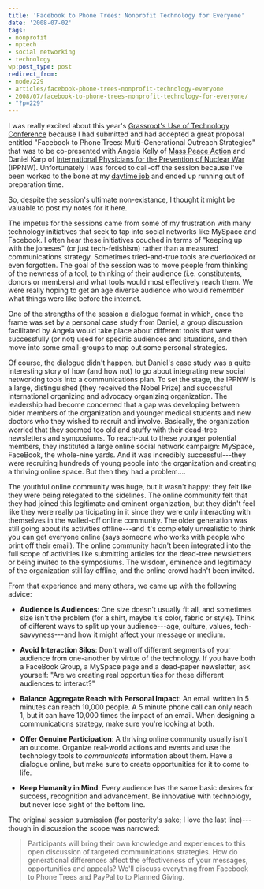 ```yaml
---
title: 'Facebook to Phone Trees: Nonprofit Technology for Everyone'
date: '2008-07-02'
tags:
- nonprofit
- nptech
- social networking
- technology
wp:post_type: post
redirect_from:
- node/229
- articles/facebook-phone-trees-nonprofit-technology-everyone
- 2008/07/facebook-to-phone-trees-nonprofit-technology-for-everyone/
- "?p=229"
---
```


I was really excited about this year's [Grassroot's Use of Technology Conference](http://www.organizerscollaborative.org/08submit) because I had submitted and had accepted a great proposal entitled "Facebook to Phone Trees: Multi-Generational Outreach Strategies" that was to be co-presented with Angela Kelly of [Mass Peace Action](http://www.masspeaceaction.org) and Daniel Karp of [International Physicians for the Prevention of Nuclear War](http://www.ippnw.org/) (IPPNW). Unfortunately I was forced to call-off the session because I've been worked to the bone at my [daytime job](http://ctcvista.org "CTC VISTA Project") and ended up running out of preparation time.

So, despite the session's ultimate non-existance, I thought it might be valuable to post my notes for it here.

The impetus for the sessions came from some of my frustration with many technology initiatives that seek to tap into social networks like MySpace and Facebook. I often hear these initiatives couched in terms of "keeping up with the joneses" (or just tech-fetishism) rather than a measured communications strategy. Sometimes tried-and-true tools are overlooked or even forgotten. The goal of the session was to move people from thinking of the newness of a tool, to thinking of their audience (i.e. constitutents, donors or members) and what tools would most effectively reach them. We were really hoping to get an age diverse audience who would remember what things were like before the internet.

One of the strengths of the session a dialogue format in which, once the frame was set by a personal case study from Daniel, a group discussion facilitated by Angela would take place about different tools that were successfully (or not) used for specific audiences and situations, and then move into some small-groups to map out some personal strategies.

Of course, the dialogue didn't happen, but Daniel's case study was a quite interesting story of how (and how not) to go about integrating new social networking tools into a communications plan. To set the stage, the IPPNW is a large, distinguished (they received the Nobel Prize) and successful international organizing and advocacy organizing organization. The leadership had become concerned that a gap was developing between older members of the organization and younger medical students and new doctors who they wished to recruit and involve. Basically, the organization worried that they seemed too old and stuffy with their dead-tree newsletters and symposiums. To reach-out to these younger potential members, they instituted a large online social network campaign: MySpace, FaceBook, the whole-nine yards. And it was incredibly successful---they were recruiting hundreds of young people into the organization and creating a thriving online space. But then they had a problem....

The youthful online community was huge, but it wasn't happy: they felt like they were being relegated to the sidelines. The online community felt that they had joined this legitimate and eminent organization, but they didn't feel like they were really participating in it since they were only interacting with themselves in the walled-off online community. The older generation was still going about its activities offline---and it's completely unrealistic to think you can get everyone online (says someone who works with people who print off their email). The online community hadn't been integrated into the full scope of activities like submitting articles for the dead-tree newsletters or being invited to the symposiums. The wisdom, eminence and legitimacy of the organization still lay offline, and the online crowd hadn't been invited.

From that experience and many others, we came up with the following advice:

- **Audience is Audiences**: One size doesn't usually fit all, and sometimes size isn't the problem (for a shirt, maybe it's color, fabric or style). Think of different ways to split up your audience---age, culture, values, tech-savvyness---and how it might affect your message or medium.

- **Avoid Interaction Silos**: Don't wall off different segments of your audience from one-another by virtue of the technology. If you have both a FaceBook Group, a MySpace page and a dead-paper newsletter, ask yourself: "Are we creating real opportunities for these different audiences to interact?"

- **Balance Aggregate Reach with Personal Impact**: An email written in 5 minutes can reach 10,000 people. A 5 minute phone call can only reach 1, but it can have 10,000 times the impact of an email. When designing a communications strategy, make sure you're looking at both.

- **Offer Genuine Participation**: A thriving online community usually isn't an outcome. Organize real-world actions and events and use the technology tools to _communicate_ information about them. Have a dialogue online, but make sure to create opportunities for it to come to life.

- **Keep Humanity in Mind**: Every audience has the same basic desires for success, recognition and advancement. Be innovative with technology, but never lose sight of the bottom line.

The original session submission (for posterity's sake; I love the last line)---though in discussion the scope was narrowed:

> Participants will bring their own knowledge and experiences to this open discussion of targeted communications strategies. How do generational differences affect the effectiveness of your messages, opportunities and appeals? We'll discuss everything from Facebook to Phone Trees and PayPal to to Planned Giving.
